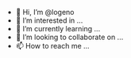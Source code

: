 - 👋 Hi, I’m @logeno
- 👀 I’m interested in ...
- 🌱 I’m currently learning ...
- 💞️ I’m looking to collaborate on ...
- 📫 How to reach me ...

<!---
logeno/logeno is a ✨ special ✨ repository because its `README.md` (this file) appears on your GitHub profile.
You can click the Preview link to take a look at your changes.
--->
